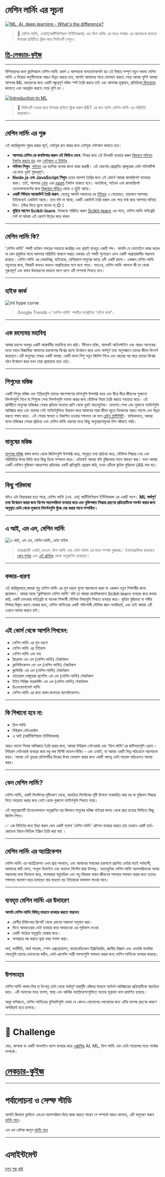 # মেশিন লার্নিং এর সূচনা 
<!--
Watch the video, then take the pre-lesson quiz
-->

[![ML, AI, deep learning - What's the difference?](https://img.youtube.com/vi/lTd9RSxS9ZE/0.jpg)](https://youtu.be/lTd9RSxS9ZE "ML, AI, deep learning - What's the difference?")

> 🎥 মেশিন লার্নিং, এআই(আর্টিফিশিয়াল ইন্টিলিজেন্স) এবং ডিপ লার্নিং এর মধ্যে পার্থক্য এর আলোচনা জানতে উপরের ছবিটিতে ক্লিক করে ভিডিওটি দেখুন। 

## [প্রি-লেকচার-কুইজ](https://gray-sand-07a10f403.1.azurestaticapps.net/quiz/1/)

---
বিগিনারদের জন্য ক্লাসিক্যাল মেশিন লার্নিং কোর্স এ আপনাকে স্বাগতম!আপনি হয় এই বিষয়ে সম্পূর্ণ নতুন অথবা মেশিন লার্নিং এ নিজের অনুশীলনকে আরও উন্নত করতে চান, আপনি আমাদের সাথে যোগদান করতে পেরে আমরা খুশি! আমরা আপনার ML অধ্যয়নের জন্য একটি বন্ধুত্বপূর্ণ লঞ্চিং স্পট তৈরি করতে চাই এবং আপনার মূল্যায়ন, প্রতিক্রিয়া,[ফিডব্যাক](https://github.com/microsoft/ML-For-Beginners/discussions). জানাতে এবং অন্তর্ভুক্ত করতে পেরে খুশি হব । 


[![Introduction to ML](https://img.youtube.com/vi/h0e2HAPTGF4/0.jpg)](https://youtu.be/h0e2HAPTGF4 "Introduction to ML")


> 🎥 ভিডিওটি দেখার জন্য উপরের ছবিতে ক্লিক করুন
MIT এর জন গাটেং মেশিন লার্নিং এর পরিচিতি করাচ্ছেন। 

---
## মেশিন লার্নিং এর শুরু 

এই ক্যারিকুলাম শুরুর করার পূর্বে, নোটবুক রান করার জন্য নোটবুক সেটআপ থাকতে হবে। 


- **আপনার মেশিন কে কনফিগার করুন এই ভিডিও দেখে**. শিখার জন্য এই লিংকটি ব্যবহার করুন [কিভাবে পাইথন ইন্সটল করতে হয়](https://youtu.be/CXZYvNRIAKM) এবং [সেটআপ এ ইডিটর](https://youtu.be/EU8eayHWoZg) .
- **পাইথন শিখুন**. [পাইথন](https://docs.microsoft.com/learn/paths/python-language/?WT.mc_id=academic-15963-cxa) এর ব্যাসিক নলেজ জানা থাকা জরুরী। এই কোর্সের প্রোগ্রামিং ল্যাঙ্গুয়েজ ডেটা সাইন্সটিস্ট এর জন্য খুবই গুরুত্বপূর্ণ। 
- **Node.js এবং JavaScript শিখুন**.ওয়েব অ্যাপস তৈরির জন্য এই কোর্সে আমরা জাবাস্ক্রিপট ব্যাবহার করব। তাই, আপনার [নোড](https://nodejs.org) এবং [npm](https://www.npmjs.com/) ইন্সটল থাকতে হবে। অন্যদিকে, পাইথন এবং জাভাস্ক্রিপট ডেভেলাপমেন্টের জন্য [ভিজুয়াল স্টুডিও](https://code.visualstudio.com/) কোড এ দুটুই আছে। 
- **একটি গিটহাব অ্যাকাউন্ট তৈরি করুন**. যেহেতু আপনি আমাদের কে [গিটহাব](https://github.com) এ পেয়েছেন, তারমানে আপনার ইতিমধ্যেই একাউন্ট আছে। তবে যদি না থাকে, একটি একাউন্ট তৈরি করুন এবং পরে ফর্ক করে আপনার বানিয়ে নিন। (স্টার দিতে ভুলে যাবেন না,😊 )
- **ঘুরিয়ে আসেন Scikit-learn**. নিজেকে পরিচিত করুন [Scikit-learn](https://scikit-learn.org/stable/user_guide.html) এর সাথে, মেশিন লার্নিং লাইব্রেরি সেট যা আমরা এই কোর্সে উল্লেখ করে থাকব

---
## মেশিন লার্নিং কি?
'মেশিন লার্নিং' শব্দটি বর্তমান সময়ের সবচেয়ে জনপ্রিয় এবং প্রায়ই ব্যবহৃত একটি শব্দ। আপনি যে ডোমেইনে কাজ করেন না কেন প্রযুক্তির সাথে আপনার পরিচিতি থাকলে অন্তত একবার এই শব্দটি শুনেছেন এমন একটি অপ্রয়োজনীয় সম্ভাবনা রয়েছে। মেশিন লার্নিং এর মেকানিক্স, যাইহোক, বেশিরভাগ মানুষের কাছে  এটি একটি রহস্য। একজন মেশিন লার্নিং নতুনদের জন্য, বিষয়টি কখনও কখনও অপ্রতিরোধ্য মনে হতে পারে। অতএব, মেশিন লার্নিং আসলে কী তা বোঝা গুরুত্বপূর্ণ এবং বাস্তব উদাহরণের মাধ্যমে ধাপে ধাপে এটি সম্পর্কে শিখতে হবে।

---
## হাইফ কার্ভ

![ml hype curve](../images/hype.png)

> Google Trends এ 'মেশিন লার্নিং' শব্দটির সাম্প্রতিক 'হাইপ কার্ভ'।

---
## এক রহস্যময় মহাবিশ্ব

আমরা রহস্যে ভরপুর একটি আকর্ষনীয় মহাবিশ্বে বাস করি। স্টিফেন হকিং, আলবার্ট আইনস্টাইন এবং আরও অনেকের মতো মহান বিজ্ঞানীরা আমাদের চারপাশের বিশ্বের রহস্য উন্মোচন করে এমন অর্থপূর্ণ তথ্য অনুসন্ধানে তাদের জীবন উৎসর্গ করেছেন।এটি মানুষের শেখার একটি অবস্থা: একটি মানব শিশু নতুন জিনিস শিখে এবং বছরের পর বছর তাদের বিশ্বের গঠন উন্মোচন করে যখন তারা প্রাপ্তবয়স্ক হয়ে ওঠে।

---

## শিশুদের মস্তিষ্ক 
একটি শিশুর মস্তিষ্ক এবং ইন্দ্রিয়গুলি তাদের আশেপাশের ঘটনাগুলি উপলব্ধি করে এবং ধীরে ধীরে জীবনের লুকানো নিদর্শনগুলি শিখে যা শিশুকে শেখা নিদর্শনগুলি সনাক্ত করার জন্য যৌক্তিক নিয়ম তৈরি করতে সহায়তা করে। এই প্রথিবীতে মানুষের মস্তিষ্কের শেখার প্রক্রিয়া অন্যান্য প্রাণি থেকে খুবই অত্যাধুনিক। ক্রমাগত শেখা এবং লুকানো প্যাটার্নগুলি আবিষ্কার করে এবং তারপর সেই প্যাটার্নগুলিতে উদ্ভাবন করে আমাদের সারা জীবন জুড়ে নিজেদের আরও ভালো এবং উন্নত করতে সক্ষম করে। এই শেখার ক্ষমতা ও বিকশিত হওয়ার সক্ষমতা কে বলে [ব্রেইন প্লাস্টিসিটি](https://www.simplypsychology.org/brain-plasticity.html)। বাহ্যিকভাবে, আমরা মানব মস্তিষ্কের শেখার প্রক্রিয়া এবং মেশিন লার্নিং ধারণার মধ্যে কিছু অনুপ্রেরণামূলক মিল আঁকতে পারি।

---
## মানুষের মস্তিষ্ক

[মানুষের মস্তিষ্ক]((https://www.livescience.com/29365-human-brain.html)) বাস্তব জগত থেকে জিনিসগুলি উপলব্ধি করে, অনুভূত তথ্য প্রক্রিয়া করে, যৌক্তিক সিদ্ধান্ত নেয় এবং পরিস্থিতির উপর ভিত্তি করে কিছু ক্রিয়া সম্পাদন করে। এটাকেই আমরা বলি বুদ্ধিমত্তার সাথে আচরণ করা। যখন আমরা একটি মেশিনে বুদ্ধিমান আচরণগত প্রক্রিয়ার একটি প্রতিকৃতি প্রোগ্রাম করি, তখন এটিকে কৃত্রিম বুদ্ধিমত্তা (AI) বলা হয়।

---
## কিছু পরিভাষা

যদিও এটা বিভ্রান্তকর হতে পারে, মেশিন লার্নিং (এম. এল) আর্টিফিশিয়াল ইন্টিলিজেন্স এর একটি অংশ। **ML অর্থপূর্ণ তথ্য উন্মোচন করার জন্য বিশেষ অ্যালগরিদম ব্যবহার করে এবং যুক্তিসঙ্গত সিদ্ধান্ত গ্রহণের প্রক্রিয়াটিকে সমর্থন করার জন্য অনুভূত ডেটা থেকে লুকানো নিদর্শনগুলি খুঁজে বের করার সাথে সম্পর্কিত।**

---
## এ আই, এম এল, মেশিন লার্নিং

![এ আই, এম এল, মেশিন লার্নিং, ডেটা সাইন্স](../images/ai-ml-ds.png)

> ডায়াগ্রামটি এআই,এমএল, ডিপ লার্নিং এবং ডেটা সাইন্স এর মধ্যে সম্পর্ক বুঝাচ্ছে। ইনফোগ্রাফিক করেছেন [জেন লুপার](https://twitter.com/jenlooper) এবং [এই গ্রাফিক](https://softwareengineering.stackexchange.com/questions/366996/distinction-between-ai-ml-neural-networks-deep-learning-and-data-mining) থেকে অনুপ্রাণিত হয়েছেন। 

---
## কভার-ধারণা 

এই কারিকুলামে,আমরা শুধু মেশিন লার্নিং এর মুল ধারনা গুলো আলোচনা করব যা একজন নতুন শিক্ষার্থীর জানা প্রয়োজন। আমরা যাকে 'ক্লাসিক্যাল মেশিন লার্নিং' বলি তা আমরা প্রাথমিকভাবে Scikit-learn ব্যবহার করে কভার করি, একটি চমৎকার লাইব্রেরি যা অনেক শিক্ষার্থী মৌলিক বিষয়গুলি শিখতে ব্যবহার করে। কৃত্রিম বুদ্ধিমত্তা বা গভীর শিক্ষার বিস্তৃত ধারণা বোঝার জন্য, মেশিন লার্নিংয়ের একটি শক্তিশালী মৌলিক জ্ঞান অপরিহার্য, এবং তাই আমরা এটি এখানে অফার করতে চাই।

---
## এই কোর্স থেকে আপনি শিখবেন: 

- মেশিন লার্নিং এর মুল ধারণা
- মেশিন লার্নিং এর ইতিহাস
- মেশিন লার্নিং এবং ভয়
- রিগ্রেশন এম এল (মেশিন লার্নিং) টেকনিকস
- ক্লাসিফিকেশন এম এল (মেশিন লার্নিং) টেকনিকস
- ক্লাস্টারিং এম এল (মেশিন লার্নিং) টেকনিকস
- ন্যাচেরাল লেঙ্গুয়েজ প্রসেসিং এম এল (মেশিন লার্নিং) টেকনিকস
- টাইম সিরিজ ফরকাস্টিং এম এল (মেশিন লার্নিং) টেকনিকস
- রিএনফোর্সমেন্ট লার্নিং
- মেশিন লার্নিং এর জন্য বাস্তব জগতের অ্যাপলিকেশন। 

---
## কি শিখানো হবে না:

- ডিপ লার্নিং
- নিউরাল নেটওয়ার্কস
- এ আই (আর্টিফিশিয়াল ইন্টিলিজেন্স)


আরও ভালো শিখার অভিজ্ঞতা তৈরি করার জন্য, আমরা নিউরাল নেটওয়ার্ক এবং 'ডিপ লার্নিং'এর জটিলতাগুলি এড়াব - নিউরাল নেটওয়ার্ক ব্যবহার করে বহু-স্তর বিশিষ্ট মডেল-বিল্ডিং - এবং এআই, যা আমরা একটি ভিন্ন পাঠ্যক্রমে আলোচনা করব। আমরা এই বৃহত্তর প্লাটফর্মটির দিকের উপর ফোকাস করার জন্য একটি আসন্ন ডেটা সায়েন্স পাঠ্যক্রমও অফার করব।

---
## কেন মেশিন লার্নিং? 

মেশিন লার্নিং, একটি সিস্টেমের দৃষ্টিকোণ থেকে, স্বয়ংক্রিয় সিস্টেমের সৃষ্টি হিসাবে সংজ্ঞায়িত করা হয় যা বুদ্ধিমান সিদ্ধান্ত নিতে সহায়তা করার জন্য ডেটা থেকে লুকানো প্যাটার্নগুলি শিখতে পারে।

এই অনুপ্রেরণাটি ঢিলেঢালাভাবে অনুপ্রাণিত হয় কিভাবে মানুষের মস্তিষ্ক বাইরের জগত থেকে প্রাপ্ত তথ্যের ভিত্তিতে কিছু জিনিস শিখে।

✅ এক মিনিটের জন্য চিন্তা করুন কেন একটি ব্যবসা ’মেশিন লার্নিং’ কৌশল ব্যবহার করতে চায় যেখানে একটি হার্ড-কোডেড নিয়ম-ভিত্তিক ইঞ্জিন তৈরি করা যায় । 

---
## মেশিন লার্নিং এর অ্যাপ্লিকেশন

মেশিন লার্নিং এর অ্যাপ্লিকেশন এখন প্রায় সবখানে, এবং আমাদের সমাজের চারপাশে প্রচলিত ডেটার মতই সর্বব্যাপী, আমাদের স্মার্ট ফোন, সংযুক্ত ডিভাইস এবং অন্যান্য সিস্টেম দ্বারা উত্পন্ন। অত্যাধুনিক মেশিন লার্নিং অ্যালগরিদমের অপার সম্ভাবনার কথা বিবেচনা করে, গবেষকরা বহুমাত্রিক এবং বহু-বিষয়ক বাস্তব-জীবনের সমস্যার সমাধান করার জন্য তাদের সক্ষমতা অন্বেষণ করে চলেছেন যার মাধ্যমে বড় ইতিবাচক ফলাফল পাওয়া যাবে।

---
## ব্যবহৃত মেশিন লার্নিং এর উদাহরণ

**আপনি মেশিন লার্নিং বিভিন্ন মাধ্যমে ব্যবহার করতে পারবেন**:

- রোগীর চিকিৎসার রিপোর্ট থেকে রোগের সম্ভাবনা অনুমান করা।
- দিতে আবহাওয়ার ডেটা ব্যবহার করে আবহাওয়া এর পূর্বাভাস দেওয়া
- একটি পাঠ্যের অনুভূতি বোঝার জন্য।
- অপপ্রচার বন্ধ করতে ভুয়া খবর শনাক্ত করা।

অর্থ, অর্থনীতি, আর্থ সায়েন্স, স্পেস এক্সপ্লোরেশন, বায়োমেডিকেল ইঞ্জিনিয়ারিং, জ্ঞানীয় বিজ্ঞান এবং এমনকি মানবিক ক্ষেত্রগুলি তাদের ডোমেনের কঠিন, ডেটা-প্রসেসিং ভারী সমস্যাগুলি সমাধান করার জন্য মেশিন লার্নিংকে ব্যবহার করেছে।

---
## উপসংহার

মেশিন লার্নিং বাস্তব-বিশ্ব বা উৎপন্ন ডেটা থেকে অর্থপূর্ণ অন্তর্দৃষ্টি খোঁজার মাধ্যমে প্যাটার্ন-আবিষ্কারের প্রক্রিয়াটিকে স্বয়ংক্রিয় করে। এটি অন্যদের মধ্যে ব্যবসা, স্বাস্থ্য এবং আর্থিক অ্যাপ্লিকেশনগুলিতে অত্যন্ত মূল্যবান বলে প্রমাণিত হয়েছে।

অদূর ভবিষ্যতে, মেশিন লার্নিংয়ের বুনিয়াদিগুলি বোঝা যে কোনও ডোমেনের লোকেদের জন্য এটির ব্যাপক গ্রহণের কারণে অপরিহার্য হতে চলেছে। 

---
# 🚀 Challenge

স্কেচ, কাগজে বা একটি অনলাইন অ্যাপ ব্যবহার করে [এক্সালিড্র](https://excalidraw.com/) AI, ML, ডিপ লার্নিং এবং ডেটা সায়েন্সের মধ্যে পার্থক্য সম্পর্কে।  

# [লেকচার-কুইজ](https://gray-sand-07a10f403.1.azurestaticapps.net/quiz/2/)

---
# পর্যালোচনা ও সেল্ফ স্টাডি

আপনি কিভাবে ক্লাউডে এমএল অ্যালগরিদম দিয়ে কাজ করতে পারেন সে সম্পর্কে আরও জানতে, এটি অনুসরণ করুন [লার্নিং পাথ](https://docs.microsoft.com/learn/paths/create-no-code-predictive-models-azure-machine-learning/?WT.mc_id=academic-15963-cxa)। 

এম এল বেসিক জানুন [লার্নিং পাথ](https://docs.microsoft.com/learn/modules/introduction-to-machine-learning/?WT.mc_id=academic-15963-cxa)

---
# এসাইন্টমেন্ট

[চলুন শুরু করি](assignment.md)